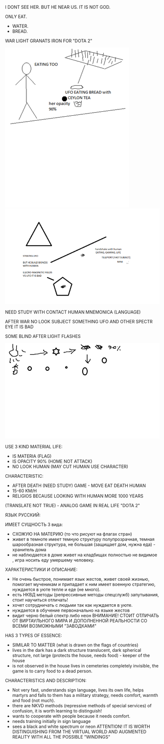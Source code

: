 I DONT SEE HER. BUT HE NEAR US. IT IS NOT GOD. 

ONLY EAT.
- WATER.
- BREAD.

WAR LIGHT GRANATS IRON FOR "DOTA 2"

![UFO1](https://github.com/selecitevww/UFO-NEAR-HUMAN/blob/main/UFO.png)
![UFO2](https://github.com/selecitevww/UFO-NEAR-HUMAN/blob/main/123456.png)

NEED STUDY WITH CONTACT HUMAN
  MNEMONICA (LANGUAGE)

AFTER WAR
NO LOOK SUBJECT SOMETHING UFO AND OTHER SPECTR EYE
IT IS BAD 

SOME BLIND AFTER LIGHT FLASHES

![UFO3](https://github.com/selecitevww/UFO-NEAR-HUMAN/blob/main/123213123123123.png)

USE 3 KIND MATERIAL LIFE:
  - IS MATERIA (FLAG)
  - IS OPACITY 90% (HOME NOT ATTACK)
  - NO LOOK HUMAN (MAY CUT HUMAN USE CHARACTER)

CHARACTERISTIC:
  - AFTER DEATH (NEED STUDY) GAME - MOVE EAT DEATH HUMAN
  - 15-60 KM/H
  - RELIGIOS BECAUSE LOOKING WITH HUMAN MORE 1000 YEARS

(TRANSLATE NOT TRUE) - ANALOG GAME IN REAL LIFE "DOTA 2"

ЯЗЫК РУССКИЙ:

ИМЕЕТ СУЩНОСТЬ 3 вида:
  - СХОЖУЮ НА МАТЕРИЮ (то что рисуют на флагах стран)
  - живет в темноте имеет темную структуру полупрозрачная, темная шарообразная структура, не большая (защищает дом, нужна еда) - хранитель дома
  - не наблюдается в доме живет на кладбищах полностью не видимое , игра носить еду умершему человеку.

ХАРАКТЕРИСТИКИ И ОПИСАНИЕ:
  - Не очень быстрое, понимает язык жестов, живет своей жизнью, помогает мученикам и припадает к ним имеет военную стратегию, нуждается в уюте тепле и еде (не много).
  - есть НКВД методы (репрессивные методы спецслужб) запутывания, стоит научиться отличать!
  - хочет сотрудничать с людьми так как нуждается в уюте.
  - нуждается в обучение первоначально на языке жестов
  - видит черно белый спектр либо неон
ВНИМАНИЕ! СТОИТ ОТЛИЧАТЬ ОТ ВИРТАУЛЬНОГО МИРА И ДОПОЛНЕННОЙ РЕАЛЬНОСТИ СО ВСЕМИ ВОЗМОЖНЫМИ "ЗАВОДКАМИ"

HAS 3 TYPES OF ESSENCE:
- SIMILAR TO MATTER (what is drawn on the flags of countries)
- lives in the dark has a dark structure translucent, dark spherical structure, not large (protects the house, needs food) - keeper of the house
- is not observed in the house lives in cemeteries completely invisible, the game is to carry food to a dead person.

CHARACTERISTICS AND DESCRIPTION:
- Not very fast, understands sign language, lives its own life, helps martyrs and falls to them has a military strategy, needs comfort, warmth and food (not much).
- there are NKVD methods (repressive methods of special services) of confusion, it is worth learning to distinguish!
- wants to cooperate with people because it needs comfort.
- needs training initially in sign language
- sees a black and white spectrum or neon
ATTENTION! IT IS WORTH DISTINGUISHING FROM THE VIRTUAL WORLD AND AUGMENTED REALITY WITH ALL THE POSSIBLE "WINDINGS"

